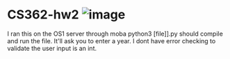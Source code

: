 # CS362-hw2 ![image](https://user-images.githubusercontent.com/44448481/115569627-4571f600-a272-11eb-9da3-1909c3b1047f.png)
I ran this on the OS1 server through moba
python3 [file]].py should compile and run the file.
It'll ask you to enter a year. I dont have error checking to validate the user input is an int. 